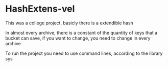 ﻿# HashExtens-vel

This was a college project, basicly there is a extendible hash

In almost every archive, there is a constant of the quantity of keys that a bucket can save, if you want to change, you need to change in every archive

To run the project you need to use command lines, according to the library sys



